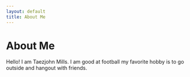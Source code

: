 ```yaml
---
layout: default
title: About Me
---
```

# About Me
Hello! I am Taezjohn Mills.
I am good at football my favorite hobby is to go outside and hangout with friends.
